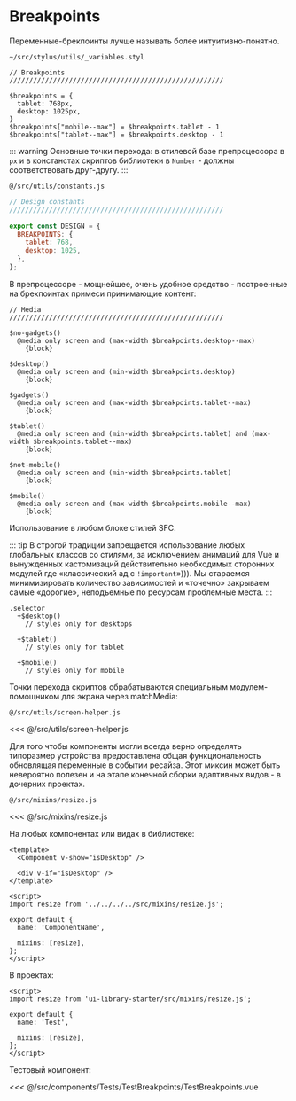 # Breakpoints

Переменные-брекпоинты лучше называть более интуитивно-понятно.

<code class="code--path">~/src/stylus/utils/_variables.styl</code>

```stylus
// Breakpoints
//////////////////////////////////////////////////////

$breakpoints = {
  tablet: 768px,
  desktop: 1025px,
}
$breakpoints["mobile--max"] = $breakpoints.tablet - 1
$breakpoints["tablet--max"] = $breakpoints.desktop - 1
```

::: warning
Основные точки перехода: в стилевой базе препроцессора в <code class="code--nowrap">px</code> и в констанстах скриптов библиотеки в <code class="code--nowrap">Number</code> - должны соответствовать друг-другу.
:::

<code class="code--path">@/src/utils/сonstants.js</code>

```js
// Design constants
//////////////////////////////////////////////////////

export const DESIGN = {
  BREAKPOINTS: {
    tablet: 768,
    desktop: 1025,
  },
};
```

В препроцессоре - мощнейшее, очень удобное средство - построенные на брекпоинтах примеси принимающие контент:

```stylus
// Media
//////////////////////////////////////////////////////

$no-gadgets()
  @media only screen and (max-width $breakpoints.desktop--max)
    {block}

$desktop()
  @media only screen and (min-width $breakpoints.desktop)
    {block}

$gadgets()
  @media only screen and (max-width $breakpoints.tablet--max)
    {block}

$tablet()
  @media only screen and (min-width $breakpoints.tablet) and (max-width $breakpoints.tablet--max)
    {block}

$not-mobile()
  @media only screen and (min-width $breakpoints.tablet)
    {block}

$mobile()
  @media only screen and (max-width $breakpoints.mobile--max)
    {block}
```

Использование в любом блоке стилей SFC.

::: tip
В строгой традиции запрещается использование любых глобальных классов со стилями, за исключением анимаций для Vue и вынужденных кастомизаций действительно необходимых сторонних модулей где «классический ад с <code class="code--nowrap">!important</code>»))). Мы стараемся минимизировать количество зависимостей и «точечно» закрываем самые «дорогие», неподъемные по ресурсам проблемные места.
:::

```stylus
.selector
  +$desktop()
    // styles only for desktops

  +$tablet()
    // styles only for tablet

  +$mobile()
    // styles only for mobile
```


Точки перехода скриптов обрабатываются специальным модулем-помощником для экрана через matchMedia:

<code class="code--path">@/src/utils/screen-helper.js</code>

<<< @/src/utils/screen-helper.js

Для того чтобы компоненты могли всегда верно определять типоразмер устройства предоставлена общая функциональность обновлящая переменные в событии ресайза. Этот миксин может быть невероятно полезен и на этапе конечной сборки адаптивных видов - в дочерних проектах. 

<code class="code--path">@/src/mixins/resize.js</code>

<<< @/src/mixins/resize.js

На любых компонентах или видах в библиотеке:

```vue
<template>
  <Component v-show="isDesktop" />
  
  <div v-if="isDesktop" />
</template>

<script>
import resize from '../../../../src/mixins/resize.js';

export default {
  name: 'ComponentName',

  mixins: [resize],
};
</script>
```

В проектах:

```vue
<script>
import resize from 'ui-library-starter/src/mixins/resize.js';

export default {
  name: 'Test',

  mixins: [resize],
};
</script>
```

Тестовый компонент:

<TestBreakpoints />

<<< @/src/components/Tests/TestBreakpoints/TestBreakpoints.vue
